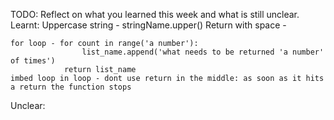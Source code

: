 TODO: Reflect on what you learned this week and what is still unclear.
Learnt:
    Uppercase string  - stringName.upper()
    Return with space - 

    for loop - for count in range('a number'):
                    list_name.append('what needs to be returned 'a number' of times')
                return list_name
    imbed loop in loop - dont use return in the middle: as soon as it hits a return the function stops


    

Unclear:

